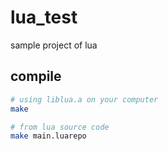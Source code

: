 # lua\_test

sample project of lua

## compile

```bash
# using liblua.a on your computer
make

# from lua source code
make main.luarepo
```
